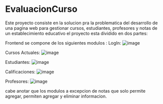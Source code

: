 # EvaluacionCurso

Este proyecto consiste en la solucion pra la problematica del desarrollo de una pagina web para gestionar cursos, estudiantes, profesores y notas de un establecimiento educativo
el proyecto esta dividido en dos partes:

Frontend 
se compone de los siguientes modulos :
LogIn:
![image](https://github.com/diegol1101/EvaluacionCurso/assets/116105368/7ba27f33-cfef-4b86-978c-df1b07bc882b)

Cursos Actuales:
![image](https://github.com/diegol1101/EvaluacionCurso/assets/116105368/a7928e26-dc24-4374-91c3-521d77ff7174)

Estudiantes:
![image](https://github.com/diegol1101/EvaluacionCurso/assets/116105368/71ebbd3b-9fdc-483c-a018-28efe065a521)

Calificaciones:
![image](https://github.com/diegol1101/EvaluacionCurso/assets/116105368/d7300d5c-92ff-40f7-9ed5-b00e1d60047f)

Profesores:
![image](https://github.com/diegol1101/EvaluacionCurso/assets/116105368/03ff24dc-17c2-41ea-9977-4a62ce7485fe)

cabe anotar que los modulos a excepcion de notas que solo permite agregar, permiten agregar y eliminar informacion.





